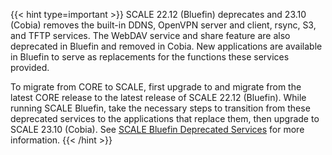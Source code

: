 &NewLine;

{{< hint type=important >}}
SCALE 22.12 (Bluefin) deprecates and 23.10 (Cobia) removes the built-in DDNS, OpenVPN server and client, rsync, S3, and TFTP services.
The WebDAV service and share feature are also deprecated in Bluefin and removed in Cobia.
New applications are available in Bluefin to serve as replacements for the functions these services provided.

To migrate from CORE to SCALE, first upgrade to and migrate from the latest CORE release to the latest release of SCALE 22.12 (Bluefin).
While running SCALE Bluefin, take the necessary steps to transition from these deprecated services to the applications that replace them, then upgrade to SCALE 23.10 (Cobia).
See [SCALE Bluefin Deprecated Services](https://www.truenas.com/docs/scale/22.12/gettingstarted/scaledeprecatedfeatures/) for more information.
{{< /hint >}}
